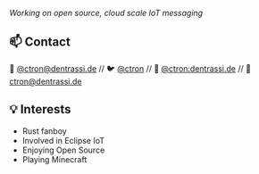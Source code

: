 *Working on open source, cloud scale IoT messaging*

## 📫 Contact

🐘 [@ctron@dentrassi.de](https://mastodon.dentrassi.de/@ctron "Mastodon") // :bird: [@ctron](https://twitter.com/ctron "Twitter") // 💬 [@ctron:dentrassi.de](https://matrix.to/#/@ctron:dentrassi.de "Matrix") // :incoming_envelope: [ctron@dentrassi.de](mailto:ctron@dentrassi.de "E-Mail")

## 💡 Interests

* Rust fanboy
* Involved in Eclipse IoT
* Enjoying Open Source
* Playing Minecraft

<a rel="me" href="https://mastodon.dentrassi.de/@ctron"></a>

<!--
**ctron/ctron** is a ✨ _special_ ✨ repository because its `README.md` (this file) appears on your GitHub profile.

Here are some ideas to get you started:

- 🔭 I’m currently working on ...
- 🌱 I’m currently learning ...
- 👯 I’m looking to collaborate on ...
- 🤔 I’m looking for help with ...
- 💬 Ask me about ...
- 📫 How to reach me: ...
- 😄 Pronouns: ...
- ⚡ Fun fact: ...
-->
